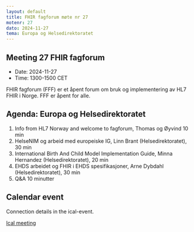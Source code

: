 ```yaml
---
layout: default
title: FHIR fagforum møte nr 27
motenr: 27
dato: 2024-11-27
tema: Europa og Helsedirektoratet
---
```


## Meeting 27 FHIR fagforum

* Date: 2024-11-27  
* Time: 1300-1500 CET

FHIR fagforum (FFF) er et åpent forum om bruk og implementering av HL7 FHIR i Norge. FFF er åpent for alle.

## Agenda: Europa og Helsedirektoratet

1. Info from HL7 Norway and welcome to fagforum, Thomas og Øyvind 10 min
2. HelseNIM og arbeid med europeiske IG, Linn Brant (Helsedirektoratet), 30 min
3. International Birth And Child Model Implementation Guide, Minna Hernandez (Helsedirektoratet), 20 min
4. EHDS arbeidet og FHIR i EHDS spesifikasjoner, Arne Dybdahl (Helsedirektoratet), 30 min
5. Q&A 10 minutter

## Calendar event

Connection details in the ical-event.

[Ical meeting](ical/FHIR%20fagforum%20%2327.ics)